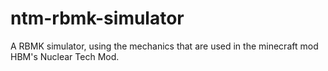 # ntm-rbmk-simulator
A RBMK simulator, using the mechanics that are used in the minecraft mod HBM's Nuclear Tech Mod.
